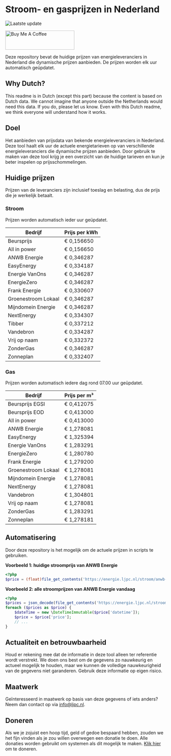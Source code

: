 # Stroom- en gasprijzen in Nederland

![Laatste update](https://img.shields.io/badge/laatste%20update-2025--03--17%2018%3A00%20CET-brightgreen)

<a href="https://www.buymeacoffee.com/Lars-" target="_blank"><img src="https://cdn.buymeacoffee.com/buttons/v2/default-orange.png" alt="Buy Me A Coffee" height="60" style="height: 60px !important;width: 217px !important;" ></a>

Deze repository bevat de huidige prijzen van energieleveranciers in Nederland die dynamische prijzen aanbieden. De prijzen worden elk uur automatisch geüpdatet.

## Why Dutch?

This readme is in Dutch (except this part) because the content is based on Dutch data. We cannot imagine that anyone outside the Netherlands would need this data. If you do, please let us know. Even with this Dutch readme, we think
everyone will understand how it works.

## Doel

Het aanbieden van prijsdata van bekende energieleveranciers in Nederland. Deze tool haalt elk uur de actuele energietarieven op van verschillende energieleveranciers die dynamische prijzen aanbieden. Door gebruik te maken van deze tool
krijg je een overzicht van de huidige tarieven en kun je beter inspelen op prijsschommelingen.

## Huidige prijzen

Prijzen van de leveranciers zijn inclusief toeslag en belasting, dus de prijs die je werkelijk betaalt.

### Stroom

Prijzen worden automatisch ieder uur geüpdatet.

 Bedrijf | Prijs per kWh 
---------|---------------
Beursprijs | € 0,156650
All in power | € 0,156650
ANWB Energie | € 0,346287
EasyEnergy | € 0,334187
Energie VanOns | € 0,346287
EnergieZero | € 0,346287
Frank Energie | € 0,330607
Groenestroom Lokaal | € 0,346287
Mijndomein Energie | € 0,346287
NextEnergy | € 0,334307
Tibber | € 0,337212
Vandebron | € 0,334287
Vrij op naam | € 0,332372
ZonderGas | € 0,346287
Zonneplan | € 0,332407


### Gas

Prijzen worden automatisch iedere dag rond 07.00 uur geüpdatet.

 Bedrijf | Prijs per m³ 
---------|--------------
Beursprijs EGSI | € 0,412075
Beursprijs EOD | € 0,413000
All in power | € 0,413000
ANWB Energie | € 1,278081
EasyEnergy | € 1,325394
Energie VanOns | € 1,283291
EnergieZero | € 1,280780
Frank Energie | € 1,279200
Groenestroom Lokaal | € 1,278081
Mijndomein Energie | € 1,278081
NextEnergy | € 1,278081
Vandebron | € 1,304801
Vrij op naam | € 1,278081
ZonderGas | € 1,283291
Zonneplan | € 1,278181


## Automatisering

Door deze repository is het mogelijk om de actuele prijzen in scripts te gebruiken.

**Voorbeeld 1: huidige stroomprijs van ANWB Energie**

```php
<?php
$price = (float)file_get_contents('https://energie.ljpc.nl/stroom/anwb-energie-nu.txt');

```

**Voorbeeld 2: alle stroomprijzen van ANWB Energie vandaag**

```php
<?php
$prices = json_decode(file_get_contents('https://energie.ljpc.nl/stroom/all-in-power-vandaag.json'),true);
foreach ($prices as $price) {
    $dateTime = new \DateTimeImmutable($price['datetime']);
    $price = $price['price'];
    // ...
}
```

## Actualiteit en betrouwbaarheid

Houd er rekening mee dat de informatie in deze tool alleen ter referentie wordt verstrekt. We doen ons best om de gegevens zo nauwkeurig en actueel mogelijk te houden, maar we kunnen de volledige nauwkeurigheid van de gegevens niet
garanderen. Gebruik deze informatie op eigen risico.

## Maatwerk

Geïnteresseerd in maatwerk op basis van deze gegevens of iets anders? Neem dan contact op
via [info@ljpc.nl](mailto:info@ljpc.nl?subject=Energie%20prijzen).

## Doneren

Als we je zojuist een hoop tijd, geld of gedoe bespaard hebben, zouden we het fijn vinden als je zou willen overwegen een
donatie te doen. Alle donaties worden gebruikt om systemen als dit mogelijk te
maken. [Klik hier](https://www.buymeacoffee.com/Lars-) om te doneren.
